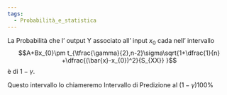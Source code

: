 ```yaml
---
tags:
  - Probabilità_e_statistica
---
```


La Probabilità che l’ output Y associato all’ input $x_{0}$ cada nell’ intervallo 
$$A+Bx_{0}\pm t_{\tfrac{\gamma}{2},n-2}\sigma\sqrt{1+\dfrac{1}{n} +\dfrac{(\bar{x}-x_{0})^2}{S_{XX}}  }$$
è di $1-\gamma$.

Questo intervallo lo chiameremo Intervallo di Predizione al $(1-\gamma)100\%$
